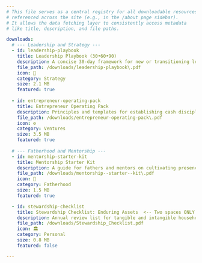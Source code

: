```yaml
---
# This file serves as a central registry for all downloadable resources
# referenced across the site (e.g., in the /about page sidebar).
# It allows the data fetching layer to consistently access metadata 
# like title, description, and file paths.

downloads:
  # --- Leadership and Strategy ---
  - id: leadership-playbook
    title: Leadership Playbook (30•60•90)
    description: A concise 30-day framework for new or transitioning leaders focused on clarity and stewardship.
    file_path: /downloads/leadership-playbook\.pdf
    icon: 📄
    category: Strategy
    size: 2.1 MB
    featured: true
    
  - id: entrepreneur-operating-pack
    title: Entrepreneur Operating Pack
    description: Principles and templates for establishing cash discipline, product constraint, and long-term viability in early-stage ventures.
    file_path: /downloads/entrepreneur-operating-pack\.pdf
    icon: ⚙️
    category: Ventures
    size: 3.5 MB
    featured: true
    
  # --- Fatherhood and Mentorship ---
  - id: mentorship-starter-kit
    title: Mentorship Starter Kit
    description: A guide for fathers and mentors on cultivating presence, private order, and principled guidance.
    file_path: /downloads/mentorship--starter--kit\.pdf
    icon: 📝
    category: Fatherhood
    size: 1.5 MB
    featured: true

  - id: stewardship-checklist
    title: Stewardship Checklist: Enduring Assets  <-- Two spaces ONLY
    description: Annual review list for tangible and intangible household and business assets.
    file_path: /downloads/Stewardship_Checklist.pdf
    icon: 🏛️
    category: Personal
    size: 0.8 MB
    featured: false

---
```

